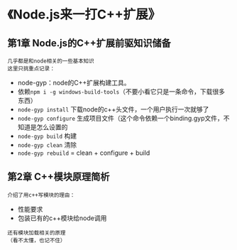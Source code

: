 # 《Node.js来一打C++扩展》

## 第1章 Node.js的C++扩展前驱知识储备
```
几乎都是和node相关的一些基本知识
这里只挑重点记录：
```
* node-gyp：node的C++扩展构建工具。
* 依赖```npm i -g windows-build-tools```（不要小看它只是一条命令，下载很多东西）
* ```node-gyp install``` 下载node的c++头文件，一个用户执行一次就够了
* ```node-gyp configure``` 生成项目文件（这个命令依赖一个binding.gyp文件，不知道是怎么设置的
* ```node-gyp build``` 构建
* ```node-gyp clean``` 清除
* ```node-gyp rebuild``` = clean + configure + build

## 第2章 C++模块原理简析
```
介绍了用c++写模块的理由：
```
* 性能要求
* 包装已有的c++模块给node调用

```
还有模块加载相关的原理
（看不太懂，也记不住）
```